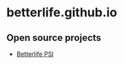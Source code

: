 # betterlife.github.io

## Open source projects

 - [Betterlife PSI](http://betterlife.github.io/betterlifepsi)

